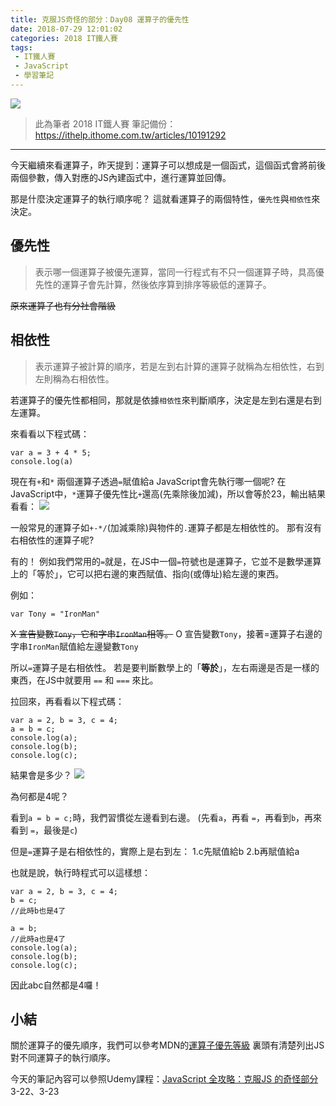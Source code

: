```yaml
---
title: 克服JS奇怪的部分：Day08 運算子的優先性
date: 2018-07-29 12:01:02
categories: 2018 IT鐵人賽
tags:
 - IT鐵人賽
 - JavaScript
 - 學習筆記
---
```

![](https://2.bp.blogspot.com/-AlP52UWbvJc/W1wap5U2eEI/AAAAAAAAIa8/yMTbQ30ZbWQvKnMtZi_ytYOAeLf-t853gCLcBGAs/s1600/2018ITMANJS08.png)
<!-- more -->
> 此為筆者 2018 IT鐵人賽 筆記備份：https://ithelp.ithome.com.tw/articles/10191292

---

今天繼續來看運算子，昨天提到：運算子可以想成是一個函式，這個函式會將前後兩個參數，傳入對應的JS內建函式中，進行運算並回傳。

那是什麼決定運算子的執行順序呢？
這就看運算子的兩個特性，`優先性`與`相依性`來決定。

## 優先性
> 表示哪一個運算子被優先運算，當同一行程式有不只一個運算子時，具高優先性的運算子會先計算，然後依序算到排序等級低的運算子。

~~原來運算子也有分社會階級~~

## 相依性
> 表示運算子被計算的順序，若是左到右計算的運算子就稱為左相依性，右到左則稱為右相依性。

若運算子的優先性都相同，那就是依據`相依性`來判斷順序，決定是左到右還是右到左運算。

來看看以下程式碼：
```JS
var a = 3 + 4 * 5;
console.log(a)
```

現在有`+`和`*` 兩個運算子透過`=`賦值給a
JavaScript會先執行哪一個呢?
在JavaScript中，`*`運算子優先性比`+`還高(先乘除後加減)，所以會等於23，輸出結果看看：
![](https://i.imgur.com/9j1zxFP.png)

一般常見的運算子如`+-*/`(加減乘除)與物件的`.`運算子都是左相依性的。
那有沒有右相依性的運算子呢?

有的！
例如我們常用的`=`就是，在JS中一個`=`符號也是運算子，它並不是數學運算上的「等於」，它可以把右邊的東西賦值、指向(或傳址)給左邊的東西。

例如：
```JS
var Tony = "IronMan"
```

~~X 宣告變數`Tony`，它和字串`IronMan`相等。~~
O 宣告變數`Tony`，接著=運算子右邊的字串`IronMan`賦值給左邊變數`Tony`

所以`=`運算子是右相依性。
若是要判斷數學上的「**等於**」，左右兩邊是否是一樣的東西，在JS中就要用 `==` 和 `===` 來比。

拉回來，再看看以下程式碼：

```JS
var a = 2, b = 3, c = 4;
a = b = c;
console.log(a);
console.log(b);
console.log(c);
```
結果會是多少？
![](https://i.imgur.com/D6qM7Gc.png)

為何都是4呢？

看到`a = b = c;`時，我們習慣從左邊看到右邊。
(先看`a`，再看 `=`，再看到`b`，再來看到 `=`，最後是`c`)

但是`=`運算子是右相依性的，實際上是右到左：
1.c先賦值給b
2.b再賦值給a

也就是說，執行時程式可以這樣想：

```JS
var a = 2, b = 3, c = 4;
b = c;
//此時b也是4了

a = b;
//此時a也是4了
console.log(a);
console.log(b);
console.log(c);
```

因此abc自然都是4囉！
　
　
　
## 小結
關於運算子的優先順序，我們可以參考MDN的[運算子優先等級](https://developer.mozilla.org/zh-TW/docs/Web/JavaScript/Reference/Operators/Operator_Precedence)
裏頭有清楚列出JS對不同運算子的執行順序。

今天的筆記內容可以參照Udemy課程：[JavaScript 全攻略：克服JS 的奇怪部分](https://www.udemy.com/javascriptjs/)3-22、3-23
